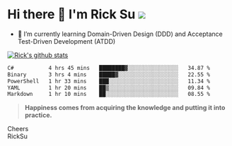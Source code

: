 # Hi there 👋 I'm Rick Su ![](https://komarev.com/ghpvc/?username=ricksu978)
<!--
**ricksu978/ricksu978** is a ✨ _special_ ✨ repository because its `README.md` (this file) appears on your GitHub profile.

Here are some ideas to get you started:

- 🔭 I’m currently working on ...
-->
- 🌱 I’m currently learning Domain-Driven Design (DDD) and Acceptance Test-Driven Development (ATDD)
<!--
- 👯 I’m looking to collaborate on ...
- 🤔 I’m looking for help with ...
- 💬 Ask me about ...
- 📫 How to reach me: ...
- 😄 Pronouns: ...
- ⚡ Fun fact: ...
-->
[![Rick's github stats](https://github-readme-stats.vercel.app/api?username=ricksu978&theme=dark)](https://github.com/ricksu978/ricksu978)

<!--START_SECTION:waka-->

```txt
C#           4 hrs 45 mins   ████████▓░░░░░░░░░░░░░░░░   34.87 %
Binary       3 hrs 4 mins    █████▓░░░░░░░░░░░░░░░░░░░   22.55 %
PowerShell   1 hr 33 mins    ███░░░░░░░░░░░░░░░░░░░░░░   11.34 %
YAML         1 hr 20 mins    ██▒░░░░░░░░░░░░░░░░░░░░░░   09.84 %
Markdown     1 hr 10 mins    ██░░░░░░░░░░░░░░░░░░░░░░░   08.55 %
```

<!--END_SECTION:waka-->

> **Happiness comes from acquiring the knowledge and putting it into practice.**

Cheers  
RickSu 

